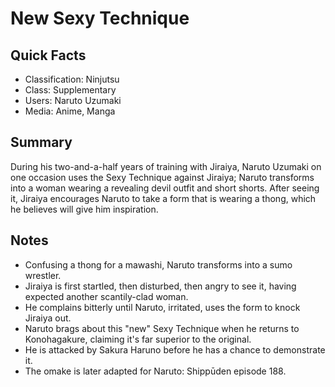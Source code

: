 # New Sexy Technique

## Quick Facts
- Classification: Ninjutsu
- Class: Supplementary
- Users: Naruto Uzumaki
- Media: Anime, Manga

## Summary
During his two-and-a-half years of training with Jiraiya, Naruto Uzumaki on one occasion uses the Sexy Technique against Jiraiya; Naruto transforms into a woman wearing a revealing devil outfit and short shorts. After seeing it, Jiraiya encourages Naruto to take a form that is wearing a thong, which he believes will give him inspiration.

## Notes
- Confusing a thong for a mawashi, Naruto transforms into a sumo wrestler.
- Jiraiya is first startled, then disturbed, then angry to see it, having expected another scantily-clad woman.
- He complains bitterly until Naruto, irritated, uses the form to knock Jiraiya out.
- Naruto brags about this "new" Sexy Technique when he returns to Konohagakure, claiming it's far superior to the original.
- He is attacked by Sakura Haruno before he has a chance to demonstrate it.
- The omake is later adapted for Naruto: Shippūden episode 188.
